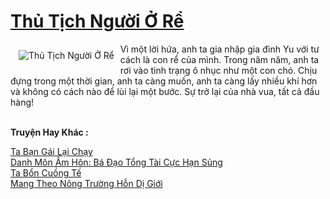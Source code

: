 <a href="https://truyentiki.com/thu-tich-nguoi-o-re.33775/" title="Thủ Tịch Người Ở Rể"><h1>Thủ Tịch Người Ở Rể</h1></a><div style="display:table"><img align="right" style="float: left; padding: 10px;" src="https://truyentiki.com/a/img/str/src/33775.jpg" alt="Thủ Tịch Người Ở Rể">Vì một lời hứa, anh ta gia nhập gia đình Yu với tư cách là con rể của mình. Trong năm năm, anh ta rơi vào tình trạng ô nhục như một con chó. Chịu đựng trong một thời gian, anh ta càng muốn, anh ta càng lấy nhiều khí hơn và không có cách nào để lùi lại một bước. Sự trở lại của nhà vua, tất cả đầu hàng!</div><p><br><b>Truyện Hay Khác :</b></p><a href="https://truyentiki.com/ta-ban-gai-lai-chay.33774/" alt="Ta Bạn Gái Lại Chạy">Ta Bạn Gái Lại Chạy</a><br/><a href="https://github.com/nownovels/top500/tree/master/truyenhay/33932/" alt="Danh Môn Ấm Hôn: Bá Đạo Tổng Tài Cực Hạn Sủng">Danh Môn Ấm Hôn: Bá Đạo Tổng Tài Cực Hạn Sủng</a><br/><a href="https://github.com/nownovels/top500/tree/master/truyenhay/33732/" alt="Ta Bổn Cuồng Tế">Ta Bổn Cuồng Tế</a><br/><a href="https://github.com/nownovels/top500/tree/master/truyenhay/33549/" alt="Mang Theo Nông Trường Hỗn Dị Giới">Mang Theo Nông Trường Hỗn Dị Giới</a><br/>